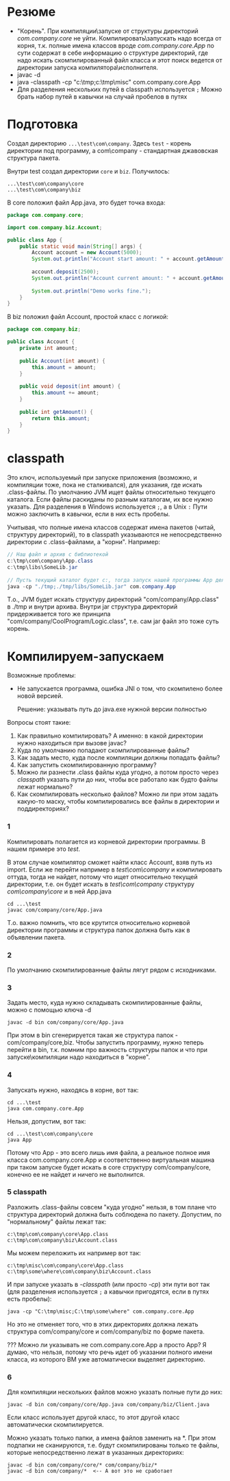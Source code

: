# Резюме

* "Корень". При компиляции\запуске от структуры директорий *com.company.core* не уйти. Компилировать\запускать надо всегда от корня, т.к. полные имена классов вроде *com.company.core.App* по сути содержат в себе информацию о структуре директорий, где надо искать скомпилированный файл класса и этот поиск ведется от директории запуска компилятора\исполнителя.
* javac -d
* java -classpath -cp "c:\tmp;c:\tmp\misc" com.company.core.App
* Для разделения нескольких путей в classpath используется `;` Можно брать набор путей в кавычки на случай пробелов в путях

# Подготовка

Создал директорию `...\test\com\company`. Здесь `test` - корень директории под программу, а com\company - стандартная джавовская структура пакета.

Внутри test создал директории `core` и `biz`. Получилось:

```
...\test\com\company\core
...\test\com\company\biz
```

В core положил файл App.java, это будет точка входа:

```java
package com.company.core;

import com.company.biz.Account;

public class App {
    public static void main(String[] args) {
		Account account = new Account(5000);
		System.out.println("Account start amount: " + account.getAmount());
		
		account.deposit(2500);
		System.out.println("Account current amount: " + account.getAmount());
		
		System.out.println("Demo works fine.");
	}
}
```

В biz положил файл Account, простой класс с логикой:

```java
package com.company.biz;

public class Account {
	private int amount;
	
	public Account(int amount) {
		this.amount = amount;
	}
	
	public void deposit(int amount) {
		this.amount += amount;
	}
		
	public int getAmount() {
		return this.amount;
	}
}
```

# classpath

Это ключ, используемый при запуске приложения (возможно, и компиляции тоже, пока не сталкивался), для указания, где искать .class-файлы. По умолчанию JVM ищет файлы относительно текущего каталога. Если файлы раскиданы по разным каталогам, их все нужно указать. Для разделения в Windows используется `;`, а в Unix `:` Пути можно заключить в кавычки, если в них есть пробелы.

Учитывая, что полные имена классов содержат имена пакетов (читай, структуру директорий), то в classpath указываются не непосредственно директории с .class-файлами, а "корни". Например:

```java
// Наш файл и архив с библиотекой
c:\tmp\com\company\App.class
c:\tmp\libs\SomeLib.jar
    
// Пусть текущий каталог будет c:, тогда запуск нашей программы App делается так:
java -cp "./tmp;./tmp/libs/SomeLib.jar" com.company.App
```

Т.о., JVM будет искать структуру директорий "com/company/App.class" в ./tmp и внутри архива. Внутри jar структура директорий придерживается того же принципа "com/company/CoolProgram/Logic.class", т.е. сам jar файл это тоже суть корень.

# Компилируем-запускаем

Возможные проблемы:

* Не запускается программа, ошибка JNI о том, что скомпилено более новой версией.

  Решение: указывать путь до java.exe нужной версии полностью

Вопросы стоят такие:

1. Как правильно компилировать? А именно: в какой директории нужно находиться при вызове javac?
2. Куда по умолчанию попадают скомпилированные файлы?
3. Как задать место, куда после компиляции должны попадать файлы?
4. Как запустить скомпилированную программу?
5. Можно ли разнести .class файлы куда угодно, а потом просто через *classpath* указать пути до них, чтобы все работало как будто файлы лежат нормально?
6. Как скомпилировать несколько файлов? Можно ли при этом задать какую-то маску, чтобы компилировались все файлы в директории и поддиректориях?

### 1

Компилировать полагается из корневой директории программы. В нашем примере это *test*.

В этом случае компилятор сможет найти класс Account, взяв путь из import. Если же перейти например в *test\com\company* и компилировать оттуда, тогда не найдет, потому что ищет относительно текущей директории, т.е. он будет искать в *test\com\company* структуру *com\company\core* и в ней App.java

```
cd ...\test
javac com/company/core/App.java
```

Т.о. важно помнить, что все крутится относительно корневой директории программы и структура папок должна быть как в объявлении пакета.

### 2

По умолчанию скомпилированные файлы лягут рядом с исходниками.

### 3

Задать место, куда нужно складывать скомпилированные файлы, можно с помощью ключа -d

```
javac -d bin com/company/core/App.java
```

При этом в bin сгенерируется такая же структура папок - com/company/core,biz. Чтобы запустить программу, нужно теперь перейти в bin, т.к. помним про важность структуры папок и что при запуске\компиляции надо находиться в "корне".

### 4

Запускать нужно, находясь в корне, вот так:

```
cd ...\test
java com.company.core.App
```

Нельзя, допустим, вот так:

```
cd ...\test\com\company\core
java App
```

Потому что App - это всего лишь имя файла, а реальное полное имя класса com.company.core.App и соответственно виртуальная машина при таком запуске будет искать в core структуру com/company/core, конечно ее не найдет и ничего не выполнится.

### 5 classpath

Разложить .class-файлы совсем "куда угодно" нельзя, в том плане что структура директорий должна быть соблюдена по пакету. Допустим, по "нормальному" файлы лежат так:

```
c:\tmp\com\company\core\App.class
c:\tmp\com\company\biz\Account.class
```

Мы можем переложить их например вот так:

```
c:\tmp\misc\com\company\core\App.class
c:\tmp\some\where\com\company\biz\Account.class
```

И при запуске указать в *-classpath* (или просто *-cp*) эти пути вот так (для разделения используется `;` а кавычки пригодятся, если в путях есть пробелы):

```
java -cp "C:\tmp\misc;C:\tmp\some\where" com.company.core.App
```

Но это не отменяет того, что в этих директориях должна лежать структура com/company/core и com/company/biz по форме пакета.

??? Можно ли указывать не com.company.core.App а просто App? Я думаю, что нельзя, потому что речь идет об указании полного имени класса, из которого ВМ уже автоматически выделяет директорию.

### 6

Для компиляции нескольких файлов можно указать полные пути до них:

```
javac -d bin com/company/core/App.java com/company/biz/Client.java
```

Если класс использует другой класс, то этот другой класс автоматически скомпилируется.

Можно указать только папки, а имена файлов заменить на *. При этом подпапки не сканируются, т.е. будут скомпилированы только те файлы, которые непосредственно лежат в указанных директориях:

```
javac -d bin com/company/core/* com/company/biz/*
javac -d bin com/company/*  <-- А вот это не сработает
```

